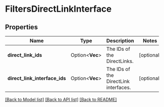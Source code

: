 # FiltersDirectLinkInterface

## Properties

Name | Type | Description | Notes
------------ | ------------- | ------------- | -------------
**direct_link_ids** | Option<**Vec<String>**> | The IDs of the DirectLinks. | [optional]
**direct_link_interface_ids** | Option<**Vec<String>**> | The IDs of the DirectLink interfaces. | [optional]

[[Back to Model list]](../README.md#documentation-for-models) [[Back to API list]](../README.md#documentation-for-api-endpoints) [[Back to README]](../README.md)



